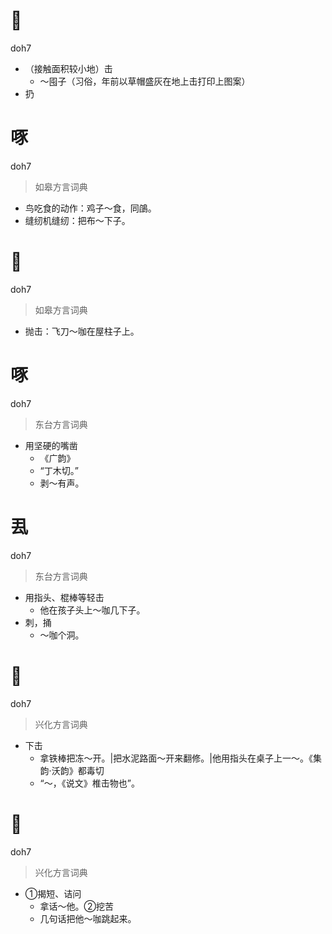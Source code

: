 # 𧰵
doh7
- （接触面积较小地）击
  - ～囤子（习俗，年前以草帽盛灰在地上击打印上图案）
- 扔

# 啄
doh7
> 如皋方言词典
- 鸟吃食的动作：鸡子～食，同鵮。
- 缝纫机缝纫：把布～下子。

# 𧰵
doh7
> 如皋方言词典
- 抛击：飞刀～咖在屋柱子上。

# 啄
doh7
> 东台方言词典
- 用坚硬的嘴凿
  - 《广韵》
  - “丁木切。”
  - 剥～有声。

# 厾
doh7
> 东台方言词典
- 用指头、棍棒等轻击
  - 他在孩子头上～咖几下子。
- 刺，捅
  - ～咖个洞。

# 𧰵
doh7
> 兴化方言词典
- 下击
  - 拿铁棒把冻～开。|把水泥路面～开来翻修。|他用指头在桌子上一～。《集韵·沃韵》都毒切
  - “～，《说文》椎击物也”。

# 𧰵
doh7
> 兴化方言词典
- ①揭短、诘问
  - 拿话～他。②挖苦
  - 几句话把他～咖跳起来。
